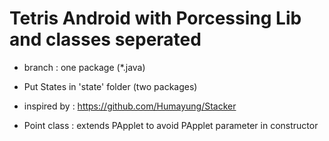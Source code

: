 # Tetris Android with Porcessing Lib and classes seperated

- branch : one package (*.java)

- Put States in 'state' folder (two packages)

- inspired by : https://github.com/Humayung/Stacker

- Point class : extends PApplet to avoid PApplet parameter in constructor

